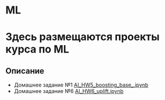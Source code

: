 # ML
# Здесь размещаются проекты курса по ML

## Описание
- Домашнее задание №1 [AI_HW5_boosting_base_.ipynb](AI_HW5_boosting_base_.ipynb)
- Домашнее задание №6 [AI_HW6_uplift.ipynb](AI_HW6_uplift.ipynb)
